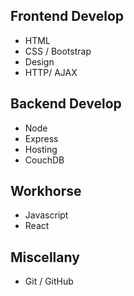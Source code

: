 ## Frontend Develop
- HTML
- CSS / Bootstrap
- Design
- HTTP/ AJAX

## Backend Develop
- Node
- Express
- Hosting
- CouchDB

## Workhorse
- Javascript
- React

## Miscellany
- Git / GitHub


